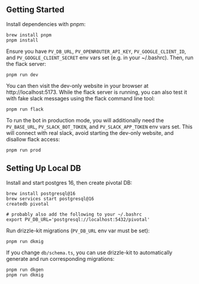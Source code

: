 ## Getting Started

Install dependencies with pnpm:
```
brew install pnpm
pnpm install
```

Ensure you have `PV_DB_URL`, `PV_OPENROUTER_API_KEY`, `PV_GOOGLE_CLIENT_ID`, and `PV_GOOGLE_CLIENT_SECRET` env vars set (e.g. in your ~/.bashrc). Then, run the flack server:
```
pnpm run dev
```

You can then visit the dev-only website in your browser at http://localhost:5173. While the flack server is running, you can also test it with fake slack messages using the flack command line tool:
```
pnpm run flack
```

To run the bot in production mode, you will additionally need the `PV_BASE_URL`, `PV_SLACK_BOT_TOKEN`, and `PV_SLACK_APP_TOKEN` env vars set. This will connect with real slack, avoid starting the dev-only website, and disallow flack access:
```
pnpm run prod
```

## Setting Up Local DB

Install and start postgres 16, then create pivotal DB:
```
brew install postgresql@16
brew services start postgresql@16
createdb pivotal

# probably also add the following to your ~/.bashrc
export PV_DB_URL='postgresql://localhost:5432/pivotal'
```

Run drizzle-kit migrations (`PV_DB_URL` env var must be set):
```
pnpm run dkmig
```

If you change `db/schema.ts`, you can use drizzle-kit to automatically generate and run corresponding migrations:
```
pnpm run dkgen
pnpm run dkmig
```
